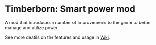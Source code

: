 # Timberborn: Smart power mod

A mod that introduces a number of improvements to the game to better manage and utilize power.

See more deatils on the features and usage in [Wiki](https://github.com/ihsoft/TimberbornMods/wiki/Smart-Power).
